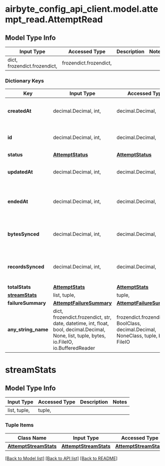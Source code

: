 # airbyte_config_api_client.model.attempt_read.AttemptRead

## Model Type Info
Input Type | Accessed Type | Description | Notes
------------ | ------------- | ------------- | -------------
dict, frozendict.frozendict,  | frozendict.frozendict,  |  | 

### Dictionary Keys
Key | Input Type | Accessed Type | Description | Notes
------------ | ------------- | ------------- | ------------- | -------------
**createdAt** | decimal.Decimal, int,  | decimal.Decimal,  |  | value must be a 64 bit integer
**id** | decimal.Decimal, int,  | decimal.Decimal,  |  | value must be a 64 bit integer
**status** | [**AttemptStatus**](AttemptStatus.md) | [**AttemptStatus**](AttemptStatus.md) |  | 
**updatedAt** | decimal.Decimal, int,  | decimal.Decimal,  |  | value must be a 64 bit integer
**endedAt** | decimal.Decimal, int,  | decimal.Decimal,  |  | [optional] value must be a 64 bit integer
**bytesSynced** | decimal.Decimal, int,  | decimal.Decimal,  |  | [optional] value must be a 64 bit integer
**recordsSynced** | decimal.Decimal, int,  | decimal.Decimal,  |  | [optional] value must be a 64 bit integer
**totalStats** | [**AttemptStats**](AttemptStats.md) | [**AttemptStats**](AttemptStats.md) |  | [optional] 
**[streamStats](#streamStats)** | list, tuple,  | tuple,  |  | [optional] 
**failureSummary** | [**AttemptFailureSummary**](AttemptFailureSummary.md) | [**AttemptFailureSummary**](AttemptFailureSummary.md) |  | [optional] 
**any_string_name** | dict, frozendict.frozendict, str, date, datetime, int, float, bool, decimal.Decimal, None, list, tuple, bytes, io.FileIO, io.BufferedReader | frozendict.frozendict, str, BoolClass, decimal.Decimal, NoneClass, tuple, bytes, FileIO | any string name can be used but the value must be the correct type | [optional]

# streamStats

## Model Type Info
Input Type | Accessed Type | Description | Notes
------------ | ------------- | ------------- | -------------
list, tuple,  | tuple,  |  | 

### Tuple Items
Class Name | Input Type | Accessed Type | Description | Notes
------------- | ------------- | ------------- | ------------- | -------------
[**AttemptStreamStats**](AttemptStreamStats.md) | [**AttemptStreamStats**](AttemptStreamStats.md) | [**AttemptStreamStats**](AttemptStreamStats.md) |  | 

[[Back to Model list]](../../README.md#documentation-for-models) [[Back to API list]](../../README.md#documentation-for-api-endpoints) [[Back to README]](../../README.md)

